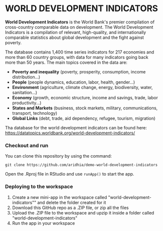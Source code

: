 # WORLD DEVELOPMENT INDICATORS

**World Development Indicators** is the World Bank's premier compilation of cross-country comparable data on development. The World Development Indicators is a compilation of relevant, high-quality, and internationally comparable statistics about global development and the fight against poverty. 

The database contains 1,400 time series indicators for 217 economies and more than 60 country groups, with data for many indicators going back more than 50 years. The main topics covered in the data are:

- **Poverty and inequality** (poverty, prosperity, consumption, income distribution...)
- **People** (people dynamics, education, labor, health, gender...)
- **Environment** (agriculture, climate change, energy, biodiversity, water, sanitation...)
- **Economy** (growth, economic structure, income and savings, trade, labor productivity...)
- **States and Markets** (business, stock markets, military, communications, transport, technology)
- **Global Links** (debt, trade, aid dependency, refugee, tourism, migration)

Tha database for the world development indicators can be found here: https://datatopics.worldbank.org/world-development-indicators/ 
### Checkout and run

You can clone this repository by using the command:

```
git clone https://github.com/aridhia/demo-world-development-indicators
```

Open the .Rproj file in RStudio and use `runApp()` to start the app.

### Deploying to the workspace

1. Create a new mini-app in the workspace called "world-development-indicators"" and delete the folder created for it
2. Download this GitHub repo as a .ZIP file, or zip all the files
3. Upload the .ZIP file to the workspace and upzip it inside a folder called "world-development-indicators"
4. Run the app in your workspace

